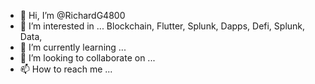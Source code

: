 - 👋 Hi, I’m @RichardG4800
- 👀 I’m interested in ...
Blockchain, Flutter, Splunk, Dapps, Defi, Splunk, Data,
- 🌱 I’m currently learning ...
- 💞️ I’m looking to collaborate on ...
- 📫 How to reach me ...

<!---
RichardG4800/RichardG4800 is a ✨ special ✨ repository because its `README.md` (this file) appears on your GitHub profile.
You can click the Preview link to take a look at your changes.
--->
